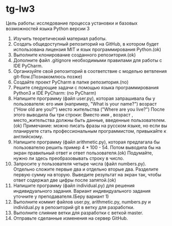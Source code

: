 # tg-lw3
Цель работы:  исследование процесса установки и базовых возможностей языка Python версии 3

1. Изучить теоретический материал работы.
2. Создать общедоступный репозиторий на GitHub, в котором будет использована лицензия
MIT и язык программирования Python.(ok)
3. Выполните клонирование созданного репозитория.(ok)
4. Дополните файл .gitignore необходимыми правилами для работы с IDE PyCharm.
5. Организуйте свой репозиторий в соответствие с моделью ветвления git-flow.(Познакомлюсь позже)
6. Создайте проект PyCharm в папке репозитория.(no)
7. Решите следующие задачи с помощью языка программирования Python3 и IDE PyCharm: (no PyCharm)
8. Напишите программу (файл user.py), которая запрашивала бы у пользователя:
его имя (например, "What is your name?")
возраст ("How old are you?")
место жительства ("Where are you live?")
После этого выводила бы три строки:
Вместо имя , возраст , место_жительства должны быть данные, введенные пользователем.(ok)
Примечание: можно писать фразы на русском языке, но если вы планируете стать
профессиональным программистом, привыкайте к английскому.
9. Напишите программу (файл arithmetic.py), которая предлагала бы пользователю решить
пример 4 * 100 - 54. Потом выводила бы на экран правильный ответ и ответ пользователя.(ok)
Подумайте, нужно ли здесь преобразовывать строку в число.
10. Запросите у пользователя четыре числа (файл numbers.py). Отдельно сложите первые два и
отдельно вторые два. Разделите первую сумму на вторую. Выведите результат на экран так,
чтобы ответ содержал две цифры после запятой.(ok)
11. Напишите программу (файл individual.py) для решения индивидуального задания. Вариант
индивидуального задания уточните у преподавателя.(Беру вариант 1)
12. Выполните коммит файлов user.py, arithmetic.py, numbers.py и individual.py в репозиторий
git в ветку для разработки.
13. Выполните слияние ветки для разработки с веткой master.
14. Отправьте сделанные изменения на сервер GitHub.

